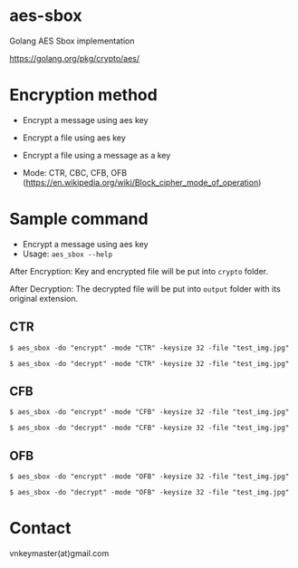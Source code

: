 # aes-sbox
Golang AES Sbox implementation

https://golang.org/pkg/crypto/aes/

# Encryption method

- Encrypt a message using aes key
- Encrypt a file using aes key
- Encrypt a file using a message as a key

- Mode: CTR, CBC, CFB, OFB (https://en.wikipedia.org/wiki/Block_cipher_mode_of_operation)

# Sample command

- Encrypt a message using aes key
- Usage: `aes_sbox --help`

After Encryption: Key and encrypted file will be put into `crypto` folder.

After Decryption: The decrypted file will be put into `output` folder with its original extension.

## CTR
```
$ aes_sbox -do "encrypt" -mode "CTR" -keysize 32 -file "test_img.jpg"
```

```
$ aes_sbox -do "decrypt" -mode "CTR" -keysize 32 -file "test_img.jpg"
```
## CFB
```
$ aes_sbox -do "encrypt" -mode "CFB" -keysize 32 -file "test_img.jpg"
```

```
$ aes_sbox -do "decrypt" -mode "CFB" -keysize 32 -file "test_img.jpg"
```
## OFB
```
$ aes_sbox -do "encrypt" -mode "OFB" -keysize 32 -file "test_img.jpg"
```

```
$ aes_sbox -do "decrypt" -mode "OFB" -keysize 32 -file "test_img.jpg"
```

# Contact
vnkeymaster(at)gmail.com
